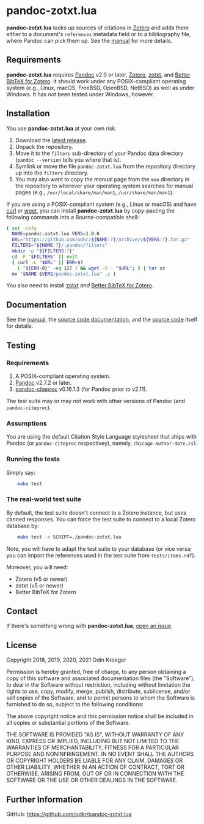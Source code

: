 # pandoc-zotxt.lua

**pandoc-zotxt.lua** looks up sources of citations in
[Zotero](https://www.zotero.org/) and adds them either to a
document's `references` metadata field or to a bibliography
file, where Pandoc can pick them up. See the
[manual](man/pandoc-zotxt.lua.md) for more details.


## Requirements

**pandoc-zotxt.lua** requires [Pandoc](https://www.pandoc.org/) v2.0 or later,
[Zotero](https://www.zotero.org/), [zotxt](https://github.com/egh/zotxt/), and
[Better BibTeX for Zotero](https://retorque.re/zotero-better-bibtex/).
It should work under any POSIX-compliant operating system (e.g., Linux, macOS,
FreeBSD, OpenBSD, NetBSD) as well as under Windows. It has *not* been tested
under Windows, however.


## Installation

You use **pandoc-zotxt.lua** at your own risk.

1. Download the
   [latest release](https://github.com/odkr/pandoc-zotxt.lua/releases/latest).
2. Unpack the repository.
3. Move it to the `filters` sub-directory of your Pandoc data directory \
   (`pandoc --version` tells you where that is).
4. Symlink or move the file `pandoc-zotxt.lua` from the repository directory
   up into the `filters` directory.
5. You may also want to copy the manual page from the `man` directory in
   the repository to wherever your operating system searches for manual pages
   (e.g., `/usr/local/share/man/man1`, `/usr/share/man/man1`).

If you are using a POSIX-compliant system (e.g., Linux or macOS) and have
[curl](https://curl.haxx.se/) or [wget](https://www.gnu.org/software/wget/),
you can install **pandoc-zotxt.lua** by copy-pasting the following commands
into a Bourne-compatible shell:

```sh
( set -Cefu
  NAME=pandoc-zotxt.lua VERS=1.0.0
  URL="https://github.com/odkr/${NAME:?}/archive/v${VERS:?}.tar.gz"
  FILTERS="${HOME:?}/.pandoc/filters"
  mkdir -p "${FILTERS:?}"
  cd -P "$FILTERS" || exit
  { curl -L "$URL" || ERR=$?
    [ "${ERR-0}" -eq 127 ] && wget -O - "$URL"; } | tar xz
  mv "$NAME-$VERS/pandoc-zotxt.lua" .; )
```

You also need to install [zotxt](https://github.com/egh/zotxt/) *and*
[Better BibTeX for Zotero](https://retorque.re/zotero-better-bibtex/).


## Documentation

See the [manual](man/pandoc-zotxt.lua.md), the
[source code documentation](https://odkr.github.io/pandoc-zotxt.lua/),
and the [source code](pandoc-zotxt.lua) itself for details.


## Testing

### Requirements

1. A POSIX-compliant operating system.
2. [Pandoc](https://www.pandoc.org/) v2.7.2 or later.
3. [pandoc-citeproc](https://github.com/jgm/pandoc-citeproc) v0.16.1.3
   (for Pandoc prior to v2.11).

The test suite may or may not work with other versions of
Pandoc (and `pandoc-citeproc`).

### Assumptions

You are using the default Citation Style Language stylesheet that ships with
Pandoc (or `pandoc-citeproc` respectivey), namely, `chicago-author-date.csl`.

### Running the tests

Simply say:

```sh
    make test
```

### The real-world test suite

By default, the test suite doesn't connect to a Zotero instance,
but uses canned responses. You can force the test suite to connect
to a local Zotero database by:

```sh
    make test -e SCRIPT=./pandoc-zotxt.lua
```

Note, you will have to adapt the test suite to your database (or vice versa;
you can import the references used in the test suite from `tests/items.rdf`).

Moreover, you will need:

* Zotero (v5 or newer)
* zotxt (v5 or newer)
* Better BibTeX for Zotero


## Contact

If there's something wrong with **pandoc-zotxt.lua**,
[open an issue](https://github.com/odkr/pandoc-zotxt.lua/issues).


## License

Copyright 2018, 2019, 2020, 2021 Odin Kroeger

Permission is hereby granted, free of charge, to any person obtaining a copy
of this software and associated documentation files (the "Software"), to deal
in the Software without restriction, including without limitation the rights
to use, copy, modify, merge, publish, distribute, sublicense, and/or sell
copies of the Software, and to permit persons to whom the Software is
furnished to do so, subject to the following conditions:

The above copyright notice and this permission notice shall be included in
all copies or substantial portions of the Software.

THE SOFTWARE IS PROVIDED "AS IS", WITHOUT WARRANTY OF ANY KIND, EXPRESS OR
IMPLIED, INCLUDING BUT NOT LIMITED TO THE WARRANTIES OF MERCHANTABILITY,
FITNESS FOR A PARTICULAR PURPOSE AND NONINFRINGEMENT. IN NO EVENT SHALL THE
AUTHORS OR COPYRIGHT HOLDERS BE LIABLE FOR ANY CLAIM, DAMAGES OR OTHER
LIABILITY, WHETHER IN AN ACTION OF CONTRACT, TORT OR OTHERWISE, ARISING FROM,
OUT OF OR IN CONNECTION WITH THE SOFTWARE OR THE USE OR OTHER DEALINGS IN THE
SOFTWARE.


## Further Information

GitHub: <https://github.com/odkr/pandoc-zotxt.lua>
